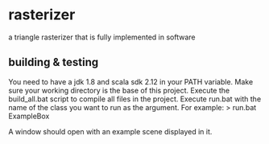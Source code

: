 # rasterizer
a triangle rasterizer that is fully implemented in software

## building & testing

You need to have a jdk 1.8 and scala sdk 2.12 in your PATH variable.
Make sure your working directory is the base of this project.
Execute the build_all.bat script to compile all files in the project.
Execute run.bat with the name of the class you want to run as the argument.
For example: > run.bat ExampleBox

A window should open with an example scene displayed in it.
